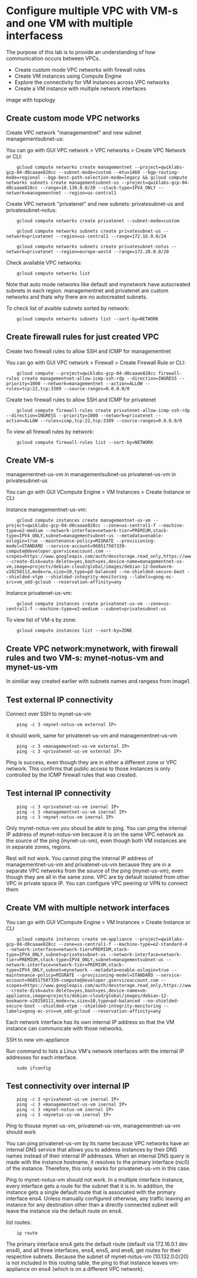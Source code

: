 # Configure multiple VPC with VM-s and one VM with multiple interfacess
The purpose of this lab is to provide an understanding of how communication occurs between VPCs.
- Create custom mode VPC networks with firewall rules
- Create VM instances using Compute Engine
- Explore the connectivity for VM instances across VPC networks
- Create a VM instance with multiple network interfaces


image with topology

## Create custom mode VPC networks
Create VPC network "managementnet" and new subnet managementsubnet-us:

You can go with GUI VPC network > VPC networks > Create VPC Network or CLI:

        gcloud compute networks create managementnet --project=qwiklabs-gcp-04-d0caaae828cc --subnet-mode=custom --mtu=1460 --bgp-routing-mode=regional --bgp-best-path-selection-mode=legacy && gcloud compute networks subnets create managementsubnet-us --project=qwiklabs-gcp-04-d0caaae828cc --range=10.130.0.0/20 --stack-type=IPV4_ONLY --network=managementnet --region=us-central1

Create VPC network "privatenet" and new subnets: privatesubnet-us and privatesubnet-notus:

        gcloud compute networks create privatenet --subnet-mode=custom

        gcloud compute networks subnets create privatesubnet-us --network=privatenet --region=us-central1 --range=172.16.0.0/24

        gcloud compute networks subnets create privatesubnet-notus --network=privatenet --region=europe-west4 --range=172.20.0.0/20

Check available VPC networks:

        gcloud compute networks list

Note that auto mode networks like default and mynetwork have autocreated subnets in each region. managementnet and privatenet are custom networks and thats why there are no autocreated subnets.

To check list of avaible subnets sorted by network:

        gcloud compute networks subnets list --sort-by=NETWORK

## Create firewall rules for just created VPC

Create two firewall rules to allow SSH and ICMP for managementnet

You can go with GUI VPC network > Firewall > Create Firewall Rule or CLI:

        gcloud compute --project=qwiklabs-gcp-04-d0caaae828cc firewall-rules create managementnet-allow-icmp-ssh-rdp --direction=INGRESS --priority=1000 --network=managementnet --action=ALLOW --rules=tcp:22,tcp:3389 --source-ranges=0.0.0.0/0

Create two firewall rules to allow SSH and ICMP for privatenet

        gcloud compute firewall-rules create privatenet-allow-icmp-ssh-rdp --direction=INGRESS --priority=1000 --network=privatenet --action=ALLOW --rules=icmp,tcp:22,tcp:3389 --source-ranges=0.0.0.0/0

To view all firewall rules by network:

        gcloud compute firewall-rules list --sort-by=NETWORK

## Create VM-s

managementnet-us-vm in managementsubnet-us
privatenet-us-vm in privatesubnet-us

You can go with GUI VCompute Engine > VM Instances > Create Instance or CLI

Instance managementnet-us-vm:

        gcloud compute instances create managementnet-us-vm --project=qwiklabs-gcp-04-d0caaae828cc --zone=us-central1-f --machine-type=e2-medium --network-interface=network-tier=PREMIUM,stack-type=IPV4_ONLY,subnet=managementsubnet-us --metadata=enable-oslogin=true --maintenance-policy=MIGRATE --provisioning-model=STANDARD --service-account=968517507339-compute@developer.gserviceaccount.com --scopes=https://www.googleapis.com/auth/devstorage.read_only,https://www.googleapis.com/auth/logging.write,https://www.googleapis.com/auth/monitoring.write,https://www.googleapis.com/auth/service.management.readonly,https://www.googleapis.com/auth/servicecontrol,https://www.googleapis.com/auth/trace.append --create-disk=auto-delete=yes,boot=yes,device-name=managementnet-us-vm,image=projects/debian-cloud/global/images/debian-12-bookworm-v20250113,mode=rw,size=10,type=pd-balanced --no-shielded-secure-boot --shielded-vtpm --shielded-integrity-monitoring --labels=goog-ec-src=vm_add-gcloud --reservation-affinity=any

Instance privatenet-us-vm:

        gcloud compute instances create privatenet-us-vm --zone=us-central1-f --machine-type=e2-medium --subnet=privatesubnet-us

To view list of VM-s by zone:

        gcloud compute instances list --sort-by=ZONE

## Create VPC network:mynetwork, with firewall rules and two VM-s: mynet-notus-vm and mynet-us-vm
In similiar way created earlier with subnets names and rangess from image1.

## Test external IP connectivity

Connect over SSH to mynet-us-vm

        ping -c 3 <mynet-notus-vm external IP>

it should work, same for privatenet-us-vm and managementnet-us-vm

        ping -c 3 <managementnet-us-vm external IP>
        ping -c 3 <privatenet-us-vm external IP>

Ping is success, even though they are in either a different zone or VPC network. This confirms that public access to those instances is only controlled by the ICMP firewall rules that was created.

## Test internal IP connectivity

        ping -c 3 <privatenet-us-vm inernal IP>
        ping -c 3 <managementnet-us-vm inernal IP>
        ping -c 3 <mynet-notus-vm inernal IP>

Only mynet-notus-vm you shoud be able to ping. You can ping the internal IP address of mynet-notus-vm because it is on the same VPC network as the source of the ping (mynet-us-vm), even though both VM instances are in separate zones, regions.

Rest will not work. You cannot ping the internal IP address of managementnet-us-vm and privatenet-us-vm because they are in a separate VPC networks from the source of the ping (mynet-us-vm), even though they are all in the same zone. VPC are by default isolated from other VPC in private space IP. You can configure VPC peering or VPN to connect them

## Create VM with multiple network interfaces

You can go with GUI VCompute Engine > VM Instances > Create Instance or CLI

        gcloud compute instances create vm-appliance --project=qwiklabs-gcp-04-d0caaae828cc --zone=us-central1-f --machine-type=e2-standard-4 --network-interface=network-tier=PREMIUM,stack-type=IPV4_ONLY,subnet=privatesubnet-us --network-interface=network-tier=PREMIUM,stack-type=IPV4_ONLY,subnet=managementsubnet-us --network-interface=network-tier=PREMIUM,stack-type=IPV4_ONLY,subnet=mynetwork --metadata=enable-oslogin=true --maintenance-policy=MIGRATE --provisioning-model=STANDARD --service-account=968517507339-compute@developer.gserviceaccount.com --scopes=https://www.googleapis.com/auth/devstorage.read_only,https://www.googleapis.com/auth/logging.write,https://www.googleapis.com/auth/monitoring.write,https://www.googleapis.com/auth/service.management.readonly,https://www.googleapis.com/auth/servicecontrol,https://www.googleapis.com/auth/trace.append --create-disk=auto-delete=yes,boot=yes,device-name=vm-appliance,image=projects/debian-cloud/global/images/debian-12-bookworm-v20250113,mode=rw,size=10,type=pd-balanced --no-shielded-secure-boot --shielded-vtpm --shielded-integrity-monitoring --labels=goog-ec-src=vm_add-gcloud --reservation-affinity=any

Each network interface has its own internal IP address so that the VM instance can communicate with those networks.

SSH to new vm-appliance

Run command to lists a Linux VM's network interfaces with the internal IP addresses for each interface.

        sudo ifconfig

## Test connectivity over internal IP

        ping -c 3 <privatenet-us-vm inernal IP>
        ping -c 3 <managementnet-us-vm inernal IP>  
        ping -c 3 <mynet-notus-vm inernal IP>
        ping -c 3 <mynetus-us-vm inernal IP>

Ping to thouse mynet-us-vm, privatenet-us-vm, managementnet-us-vm should work

You can ping privatenet-us-vm by its name because VPC networks have an internal DNS service that allows you to address instances by their DNS names instead of their internal IP addresses. When an internal DNS query is made with the instance hostname, it resolves to the primary interface (nic0) of the instance. Therefore, this only works for privatenet-us-vm in this case.

Ping to mynet-notus-vm should not work. In a multiple interface instance, every interface gets a route for the subnet that it is in. In addition, the instance gets a single default route that is associated with the primary interface ens4. Unless manually configured otherwise, any traffic leaving an instance for any destination other than a directly connected subnet will leave the instance via the default route on ens4.

list routes:

        ip route

The primary interface ens4 gets the default route (default via 172.16.0.1 dev ens4), and all three interfaces, ens4, ens5, and ens6, get routes for their respective subnets. Because the subnet of mynet-notus-vm (10.132.0.0/20) is not included in this routing table, the ping to that instance leaves vm-appliance on ens4 (which is on a different VPC network).